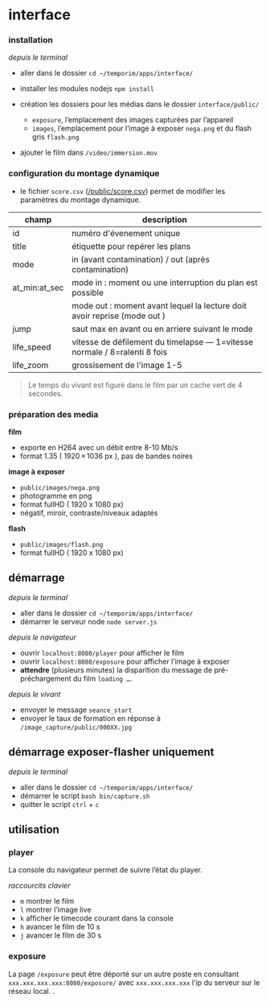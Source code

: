 interface
=====

### installation
_depuis le terminal_
- aller dans le dossier `cd ~/temporim/apps/interface/`
- installer les modules nodejs `npm install`
- création les dossiers pour les médias dans le dossier `interface/public/` 
	- `exposure`, l’emplacement des images capturées par l’appareil
	- `images`, l’emplacement pour l’image à exposer `nega.png` et du flash gris `flash.png`

- ajouter le film dans `/video/immersion.mov`

### configuration du montage dynamique

- le fichier `score.csv` ([/public/score.csv](https://github.com/dcfvg/temporium/blob/panorama/apps/interface/public/score.csv)) permet de modifier les paramètres du montage dynamique.

| champ  | description |
| ------ | ----------- |
| id     | numéro d'évenement unique                    |
| title  | étiquette pour repérer les plans                      |
| mode   | in (avant contamination) / out (après contamination)
| at_min:at_sec | mode in : moment ou une interruption du plan est possible|
|        | mode out : moment avant lequel la lecture doit avoir reprise (mode out )|
| jump   | saut max en avant ou en arriere suivant le mode |
| life_speed | vitesse de défilement du timelapse — 1=vitesse normale / 8=ralenti 8 fois | 
| life_zoom  | grossisement de l'image 1-5 | 

> Le temps du vivant est figuré dans le film par un cache vert de 4 secondes.

### préparation des media

**film**
- exporte en H264 avec un débit entre 8-10 Mb/s
- format 1.35 ( 1920 × 1036 px ), pas de bandes noires

**image à exposer**
- `public/images/nega.png`
- photogramme en png
- format fullHD ( 1920 x 1080 px)
- négatif, miroir, contraste/niveaux adaptés

**flash**
- `public/images/flash.png`
- format fullHD ( 1920 x 1080 px)

## démarrage 

_depuis le terminal_
- aller dans le dossier `cd ~/temporim/apps/interface/`
- démarrer le serveur node `node server.js`

_depuis le navigateur_
- ouvrir `localhost:8080/player` pour afficher le film
- ouvrir `localhost:8080/exposure` pour afficher l’image à exposer
- **attendre** (plusieurs minutes) la disparition du message de pré-préchargement du film `loading …`.

_depuis le vivant_
- envoyer le message `seance_start`
- envoyer le taux de formation en réponse à `/image_capture/public/000XX.jpg`

## démarrage exposer-flasher uniquement

_depuis le terminal_
- aller dans le dossier `cd ~/temporim/apps/interface/`
- démarrer le script `bash bin/capture.sh`
- quitter le script `ctrl` + `c`

## utilisation

### player
La console du navigateur permet de suivre l’état du player.

_raccourcits clavier_

- `m` montrer le film
- `l` montrer l’image live 
- `k` afficher le timecode courant dans la console
- `h` avancer le film de 10 s
- `j` avancer le film de 30 s

### exposure

La page `/exposure` peut être déporté sur un autre poste en consultant `xxx.xxx.xxx.xxx:8080/exposure/` avec `xxx.xxx.xxx.xxx` l'ip du serveur sur le réseau local. .

